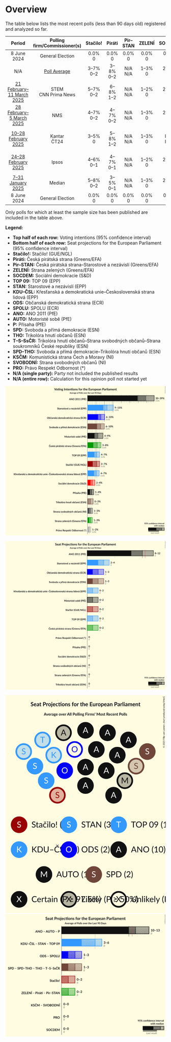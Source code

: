 # Overview

The table below lists the most recent polls (less than 90 days old) registered and analyzed so far.

| Period     | Polling firm/Commissioner(s) | Stačilo! | Piráti | Pir–STAN | ZELENÍ | SOCDEM | TOP 09 | STAN | KDU–ČSL | ODS | SPOLU | ANO | AUTO | P | SPD | THO | T–S–SsČR | SPD–THO | KSČM | SVOBODNÍ | PRO |
|:----------:|:----------------------------:|:--:|:--:|:--:|:--:|:--:|:--:|:--:|:--:|:--:|:--:|:--:|:--:|:--:|:--:|:--:|:--:|:--:|:--:|:--:|:--:|
| 8 June 2024 | General Election | 0.0% <br> 0 | 0.0% <br> 0 | 0.0% <br> 0 | 0.0% <br> 0 | 0.0% <br> 0 | 0.0% <br> 0 | 0.0% <br> 0 | 0.0% <br> 0 | 0.0% <br> 0 | 0.0% <br> 0 | 0.0% <br> 0 | 0.0% <br> 0 | 0.0% <br> 0 | 0.0% <br> 0 | 0.0% <br> 0 | 0.0% <br> 0 | 0.0% <br> 0 | 0.0% <br> 0 | 0.0% <br> 0 | 0.0% <br> 0 |
| N/A | [Poll Average](average.html) | 3–7% <br> 0–2 | 3–8% <br> 0–2 | N/A <br> N/A | 1–3% <br> 0 | 2–4% <br> 0 | 4–7% <br> 0–2 | 9–15% <br> 2–4 | 4–7% <br> 0–2 | 6–10% <br> 1–3 | N/A <br> N/A | 30–39% <br> 8–12 | 4–9% <br> 0–2 | 1–4% <br> 0 | 6–10% <br> 1–3 | 0–3% <br> 0 | N/A <br> N/A | N/A <br> N/A | N/A <br> N/A | 1–3% <br> 0 | 1–2% <br> 0 |
| [21 February–11 March 2025](2025-03-11-STEM.html) | STEM <br> CNN Prima News | 5–7% <br> 0–2 | 6–8% <br> 1–2 | N/A <br> N/A | 1–2% <br> 0 | 2–4% <br> 0 | 4–6% <br> 0–1 | 9–12% <br> 2–3 | 4–6% <br> 0–1 | 6–9% <br> 1–2 | N/A <br> N/A | 31–36% <br> 9–11 | 4–7% <br> 0–1 | 2–4% <br> 0 | 8–10% <br> 2–3 | N/A <br> N/A | N/A <br> N/A | N/A <br> N/A | N/A <br> N/A | 1–3% <br> 0 | N/A <br> N/A |
| [28 February–5 March 2025](2025-03-05-NMS.html) | NMS | 4–7% <br> 0–2 | 4–7% <br> 0–2 | N/A <br> N/A | 1–3% <br> 0 | 2–3% <br> 0 | 4–7% <br> 0–1 | 12–16% <br> 3–4 | 4–7% <br> 0–2 | 7–10% <br> 1–2 | N/A <br> N/A | 29–34% <br> 8–10 | 6–9% <br> 1–2 | 2–4% <br> 0 | 6–9% <br> 1–2 | 1–3% <br> 0 | N/A <br> N/A | N/A <br> N/A | N/A <br> N/A | 1–3% <br> 0 | 1–2% <br> 0 |
| [10–28 February 2025](2025-02-28-Kantar.html) | Kantar <br> ČT24 | 3–5% <br> 0 | 5–8% <br> 1–2 | N/A <br> N/A | 1–3% <br> 0 | N/A <br> N/A | 4–7% <br> 0–1 | 11–15% <br> 3–4 | 4–6% <br> 0–1 | 6–9% <br> 1–2 | N/A <br> N/A | 35–40% <br> 10–12 | 5–8% <br> 0–2 | N/A <br> N/A | 5–8% <br> 1–2 | N/A <br> N/A | N/A <br> N/A | N/A <br> N/A | N/A <br> N/A | N/A <br> N/A | N/A <br> N/A |
| [24–28 February 2025](2025-02-28-Ipsos.html) | Ipsos | 4–6% <br> 0–1 | 4–7% <br> 0–1 | N/A <br> N/A | 1–2% <br> 0 | 2–4% <br> 0 | 5–8% <br> 1–2 | 9–13% <br> 3 | 5–7% <br> 1–2 | 7–11% <br> 2–3 | N/A <br> N/A | 34–39% <br> 10–11 | 4–6% <br> 0–1 | 1–3% <br> 0 | 6–9% <br> 1–2 | 0–1% <br> 0 | N/A <br> N/A | N/A <br> N/A | N/A <br> N/A | 1–3% <br> 0 | 1–2% <br> 0 |
| [7–31 January 2025](2025-01-31-Median.html) | Median | 5–8% <br> 0–2 | 3–5% <br> 0–1 | N/A <br> N/A | 1–3% <br> 0 | 2–5% <br> 0 | 4–6% <br> 0–2 | 9–13% <br> 2–4 | 4–6% <br> 0–1 | 6–9% <br> 1–2 | N/A <br> N/A | 30–36% <br> 9–11 | 6–10% <br> 1–3 | 1–3% <br> 0 | 6–10% <br> 2 | 2–4% <br> 0 | N/A <br> N/A | N/A <br> N/A | N/A <br> N/A | N/A <br> N/A | N/A <br> N/A |
| 8 June 2024 | General Election | 0.0% <br> 0 | 0.0% <br> 0 | 0.0% <br> 0 | 0.0% <br> 0 | 0.0% <br> 0 | 0.0% <br> 0 | 0.0% <br> 0 | 0.0% <br> 0 | 0.0% <br> 0 | 0.0% <br> 0 | 0.0% <br> 0 | 0.0% <br> 0 | 0.0% <br> 0 | 0.0% <br> 0 | 0.0% <br> 0 | 0.0% <br> 0 | 0.0% <br> 0 | 0.0% <br> 0 | 0.0% <br> 0 | 0.0% <br> 0 |

Only polls for which at least the sample size has been published are included in the table above.

**Legend:**
+ **Top half of each row:** Voting intentions (95% confidence interval)
+ **Bottom half of each row:** Seat projections for the European Parliament (95% confidence interval)
+ **Stačilo!:** Stačilo! (GUE/NGL)
+ **Piráti:** Česká pirátská strana (Greens/EFA)
+ **Pir–STAN:** Česká pirátská strana–Starostové a nezávislí (Greens/EFA)
+ **ZELENÍ:** Strana zelených (Greens/EFA)
+ **SOCDEM:** Sociální demokracie (S&D)
+ **TOP 09:** TOP 09 (EPP)
+ **STAN:** Starostové a nezávislí (EPP)
+ **KDU–ČSL:** Křesťanská a demokratická unie–Československá strana lidová (EPP)
+ **ODS:** Občanská demokratická strana (ECR)
+ **SPOLU:** SPOLU (ECR)
+ **ANO:** ANO 2011 (PfE)
+ **AUTO:** Motoristé sobě (PfE)
+ **P:** Přísaha (PfE)
+ **SPD:** Svoboda a přímá demokracie (ESN)
+ **THO:** Trikolóra hnutí občanů (ESN)
+ **T–S–SsČR:** Trikolóra hnutí občanů–Strana svobodných občanů–Strana soukromníků České republiky (ESN)
+ **SPD–THO:** Svoboda a přímá demokracie–Trikolóra hnutí občanů (ESN)
+ **KSČM:** Komunistická strana Čech a Moravy (NI)
+ **SVOBODNÍ:** Strana svobodných občanů (NI)
+ **PRO:** Právo Respekt Odbornost (*)
+ **N/A (single party):** Party not included the published results
+ **N/A (entire row):** Calculation for this opinion poll not started yet


![Graph with voting intentions not yet produced](average.png "Voting Intentions")

![Graph with seats not yet produced](average-seats.png "Seats")

![Graph with seating plan not yet produced](average-seating-plan.png "Seating Plan")
![Graph with coalitions seats not yet produced](average-coalitions-seats.png "Coalitions Seats")
